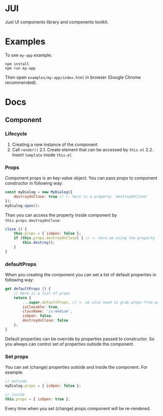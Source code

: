 # JUI

Just UI components library and components toolkit.

# Examples

To see `my-app` example:

```
npm install
npm run my-app
```

Then open `examples/my-app/index.html` in browser (Google Chrome recommended).

# Docs

## Component

### Lifecycle

1. Creating a new instance of the component
2. Call `render()`
2.1. Create element that can be accessed by `this.el`
2.2. Insert `template` inside `this.el`


### Props

Component props is an key-value object. You can pass props to component constructor in following way:

```js
const myDialog = new MyDialog({
    destroyOnClose: true // <- here is a property `destroyOnClose`
});
myDialog.open();
```

Than you can access the property inside component by `this.props.destroyOnClose`:

```js
close () {
    this.props = { isOpen: false };
    if (this.props.destroyOnClose) { // <- here we using the property
        this.destroy();
    }
}
```

### defaultProps

When you creating the component you can set a list of default properties in following way:

```js
get defaultProps () {
    // Here is a list of props
    return {
        ...super.defaultProps, // <- we also need to grab props from parent
        isClosable: true,
        className: 'is-medium',
        isOpen: false,
        destroyOnClose: false
    };
}
```

Default properties can be override by properties passed to constructor.
So you always can control set of properties outside the component.

### Set props

You can set (change) properties outside and inside the component. For example:

```js
// outside
myDialog.props = { isOpen: false };

// inside
this.props = { isOpen: true };
```

Every time when you set (change) props component will be re-rendered.

